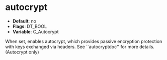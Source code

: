 # autocrypt

- **Default**: no
- **Flags**: DT_BOOL
- **Variable**: C_Autocrypt

When set, enables autocrypt, which provides
passive encryption protection with keys exchanged via headers.
See ``autocryptdoc'' for more details.
(Autocrypt only)

